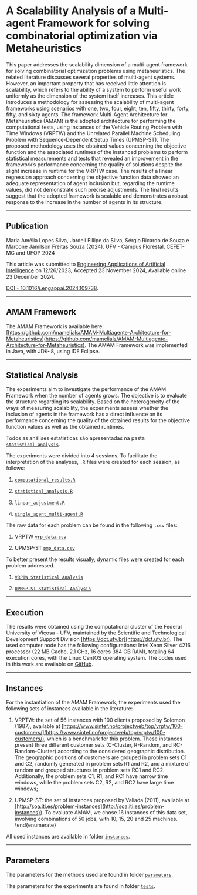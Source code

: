 # A Scalability Analysis of a Multi-agent Framework for solving combinatorial optimization via Metaheuristics

This paper addresses the scalability dimension of a multi-agent framework for solving combinatorial optimization problems using metaheuristics. The related literature discusses several properties of multi-agent systems. However, an important property that has received little attention is scalability, which refers to the ability of a system to perform useful work uniformly as the dimension of the system itself increases. This article introduces a methodology for assessing the scalability of multi-agent frameworks using scenarios with one, two, four, eight, ten, fifty, thirty, forty, fifty, and sixty agents. The framework Multi-Agent Architecture for Metaheuristics (AMAM) is the adopted architecture for performing the computational tests, using instances of the Vehicle Routing Problem with Time Windows (VRPTW) and the Unrelated Parallel Machine Scheduling Problem with Sequence-Dependent Setup Times (UPMSP-ST). The proposed methodology uses the obtained values concerning the objective function and the associated runtimes of the instanced problems to perform statistical measurements and tests that revealed an improvement in the framework’s performance concerning the quality of solutions despite the slight increase in runtime for the VRPTW case. The results of a linear regression approach concerning the objective function data showed an adequate representation of agent inclusion but, regarding the runtime values, did not demonstrate such precise adjustments. The final results suggest that the adopted framework is scalable and demonstrates a robust response to the increase in the number of agents in its structure.

-------------------------------------------------------------------------------------------------------

## Publication

Maria Amélia Lopes Silva, Jardell Fillipe da Silva, Sérgio Ricardo de Souza e Marcone Jamilson Freitas Souza (2024). UFV - Campus Florestal, CEFET-MG and UFOP 2024

This article was submitted to [Engineering Applications of Artificial Intelligence](https://www.sciencedirect.com/science/article/pii/S0952197624018967) on 12/26/2023, Accepted 23 November 2024, Available online 23 December 2024.

[DOI - 10.1016/j.engappai.2024.109738](https://www.sciencedirect.com/science/article/pii/S0952197624018967).

-------------------------------------------------------------------------------------------------------

## AMAM Framework

The AMAM Framework is available here: [https://github.com/mamelials/AMAM-Multiagente-Architecture-for-Metaheuristics](https://github.com/mamelials/AMAM-Multiagente-Architecture-for-Metaheuristics). The AMAM Framework was implemented in Java, with JDK~8, using IDE Eclipse.

-------------------------------------------------------------------------------------------------------

## Statistical Analysis

The experiments aim to investigate the performance of the AMAM Framework when the number of agents grows. The objective is to evaluate the structure regarding its scalability. Based on the heterogeneity of the ways of measuring scalability, the experiments assess whether the inclusion of agents in the framework has a direct influence on its performance concerning the quality of the obtained results for the objective function values as well as the obtained runtimes.

Todos as análises estatisticas são apresentadas na pasta [`statistical_analysis`](statistical_analysis).

The experiments were divided into 4 sessions. To facilitate the interpretation of the analyses, `.R` files were created for each session, as follows:

1. [`computational_results.R`](statistical_analysis/computational_results.R)

2. [`statistical_analysis.R`](statistical_analysis/statistical_analysis.R)

3. [`linear_adjustment.R`](statistical_analysis/linear_adjustment.R)

4. [`single_agent_multi-agent.R`](statistical_analysis/single_agent_multi-agent.R)

The raw data for each problem can be found in the following `.csv` files:

1. VRPTW [`vrp_data.csv`](statistical_analysis/vrp_data.csv)

2. UPMSP-ST [`pmp_data.csv`](statistical_analysis/pmp_data.csv)

To better present the results visually, dynamic files were created for each problem addressed.

1. [`VRPTW Statistical Analysis`](https://jardell-jfs.shinyapps.io/vrptw_analysis/)

2. [`UPMSP-ST Statistical Analysis`](https://jardell-jfs.shinyapps.io/pmp_analysis/)

-------------------------------------------------------------------------------------------------------

## Execution

The results were obtained using the computational cluster of the Federal University of Viçosa - UFV, maintained by the Scientific and Technological Development Support Division [https://dct.ufv.br](https://dct.ufv.br). The used computer node has the following configurations: Intel Xeon Silver 4216 processor (22 MB Cache, 2.1 GHz, 16 cores 384 GB RAM), totaling 64 execution cores, with the Linux CentOS operating system. The codes used in this work are available on [GitHub](https://github.com/jardelljfs/AMAM_Scalability).

-------------------------------------------------------------------------------------------------------

## Instances

For the instantiation of the AMAM Framework, the experiments used the following sets of instances available in the literature:

1. VRPTW: the set of $56$ instances with $100$ clients proposed by Solomon (1987), available at [https://www.sintef.no/projectweb/top/vrptw/100-customers/](https://www.sintef.no/projectweb/top/vrptw/100-customers/), which is a benchmark for this problem. These instances present three different customer sets (C-Cluster, R-Random, and RC-Random-Cluster) according to the considered geographic distribution. The geographic positions of customers are grouped in problem sets C1 and C2, randomly generated in problem sets R1 and R2, and a mixture of random and grouped structures in problem sets RC1 and RC2. Additionally, the problem sets C1, R1, and RC1 have narrow time windows, while the problem sets C2, R2, and RC2 have large time windows;

2. UPMSP-ST: the set of instances proposed by Vallada (2011), available at [http://soa.iti.es/problem-instances](http://soa.iti.es/problem-instances}). To evaluate AMAM, we chose $16$ instances of this data set, involving combinations of $50$ jobs, with $10$, $15$, $20$ and $25$ machines.
\end{enumerate}

All used instances are available in folder [`instances`](instances).

-------------------------------------------------------------------------------------------------------

## Parameters

The parameters for the methods used are found in folder [`parameters`](parameters).

The parameters for the experiments are found in folder [`tests`](tests).
